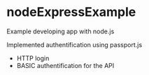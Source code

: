 # nodeExpressExample

Example developing app with node.js

Implemented authentification using passport.js

* HTTP login
* BASIC authentification for the API
